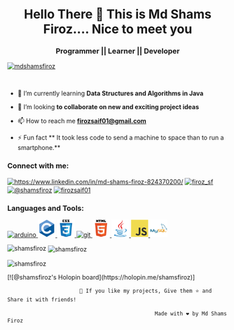 

<!--
**shamsfiroz/shamsfiroz** is a ✨ _special_ ✨ repository because its `README.md` (this file) appears on your GitHub profile.

Here are some ideas to get you started:

- 🔭 I’m currently working on ...
- 🌱 I’m currently learning ...
- 👯 I’m looking to collaborate on ...
- 🤔 I’m looking for help with ...
- 💬 Ask me about ...
- 📫 How to reach me: ...
- 😄 Pronouns: ...
- ⚡ Fun fact: ...
-->

<h1 align="center">
Hello There 👋 This is Md Shams Firoz.... Nice to meet you
  
</h1>
<h3 align="center">Programmer || Learner || Developer </h3>


<p align="left"> <a href="https://github.com/ryo-ma/github-profile-trophy"><img src="https://github-profile-trophy.vercel.app/?username=mdshamsfiroz" alt="mdshamsfiroz" /></a> </p>

<p align="left"> <a href="https://twitter.com/" target="blank"><img src="https://img.shields.io/twitter/follow/?logo=twitter&style=for-the-badge" alt="" /></a> </p>

- 🌱 I’m currently learning **Data Structures and Algorithms in Java**

- 👯 I’m looking **to collaborate on new and exciting project ideas**

- 📫 How to reach me **firozsaif01@gmail.com**

- ⚡ Fun fact ** It took less code to send a machine to space than to run a smartphone.**

<h3 align="left">Connect with me:</h3>
<p align="left">
<a href="https://linkedin.com/in/https://www.linkedin.com/in/md-shams-firoz/" target="blank"><img align="center" src="https://raw.githubusercontent.com/rahuldkjain/github-profile-readme-generator/master/src/images/icons/Social/linked-in-alt.svg" alt="https://www.linkedin.com/in/md-shams-firoz-824370200/" height="30" width="40" /></a>
<a href="https://www.leetcode.com/firoz_sf" target="blank"><img align="center" src="https://raw.githubusercontent.com/rahuldkjain/github-profile-readme-generator/master/src/images/icons/Social/leet-code.svg" alt="firoz_sf" height="30" width="40" /></a>
<a href="https://www.hackerearth.com/@shamsfiroz" target="blank"><img align="center" src="https://raw.githubusercontent.com/rahuldkjain/github-profile-readme-generator/master/src/images/icons/Social/hackerearth.svg" alt="@shamsfiroz" height="30" width="40" /></a>
<a href="https://auth.geeksforgeeks.org/user/firozsaif01" target="blank"><img align="center" src="https://raw.githubusercontent.com/rahuldkjain/github-profile-readme-generator/master/src/images/icons/Social/geeks-for-geeks.svg" alt="firozsaif01" height="30" width="40" /></a>
</p>

<h3 align="left">Languages and Tools:</h3>
<p align="left"> <a href="https://www.arduino.cc/" target="_blank" rel="noreferrer"> <img src="https://cdn.worldvectorlogo.com/logos/arduino-1.svg" alt="arduino" width="40" height="40"/> </a> <a href="https://www.cprogramming.com/" target="_blank" rel="noreferrer"> <img src="https://raw.githubusercontent.com/devicons/devicon/master/icons/c/c-original.svg" alt="c" width="40" height="40"/> </a> <a href="https://www.w3schools.com/css/" target="_blank" rel="noreferrer"> <img src="https://raw.githubusercontent.com/devicons/devicon/master/icons/css3/css3-original-wordmark.svg" alt="css3" width="40" height="40"/> </a> <a href="https://git-scm.com/" target="_blank" rel="noreferrer"> <img src="https://www.vectorlogo.zone/logos/git-scm/git-scm-icon.svg" alt="git" width="40" height="40"/> </a> <a href="https://www.w3.org/html/" target="_blank" rel="noreferrer"> <img src="https://raw.githubusercontent.com/devicons/devicon/master/icons/html5/html5-original-wordmark.svg" alt="html5" width="40" height="40"/> </a> <a href="https://www.java.com" target="_blank" rel="noreferrer"> <img src="https://raw.githubusercontent.com/devicons/devicon/master/icons/java/java-original.svg" alt="java" width="40" height="40"/> </a> <a href="https://developer.mozilla.org/en-US/docs/Web/JavaScript" target="_blank" rel="noreferrer"> <img src="https://raw.githubusercontent.com/devicons/devicon/master/icons/javascript/javascript-original.svg" alt="javascript" width="40" height="40"/> </a> <a href="https://www.mysql.com/" target="_blank" rel="noreferrer"> <img src="https://raw.githubusercontent.com/devicons/devicon/master/icons/mysql/mysql-original-wordmark.svg" alt="mysql" width="40" height="40"/> </a> </p>

<p><img align="left" src="https://github-readme-stats.vercel.app/api/top-langs?username=mdshamsfiroz&show_icons=true&locale=en&layout=compact" alt="shamsfiroz" /></p>

<p>&nbsp;<img align="center" src="https://github-readme-stats.vercel.app/api?username=mdshamsfiroz&show_icons=true&locale=en" alt="shamsfiroz" /></p>

<p><img align="center" src="https://github-readme-streak-stats.herokuapp.com/?user=shamsfiroz&" alt="shamsfiroz" /></p>
[![@shamsfiroz's Holopin board](https://holopin.me/shamsfiroz)] 

                           💙 If you like my projects, Give them ⭐ and Share it with friends!

                                                   Made with ❤️ by Md Shams Firoz
